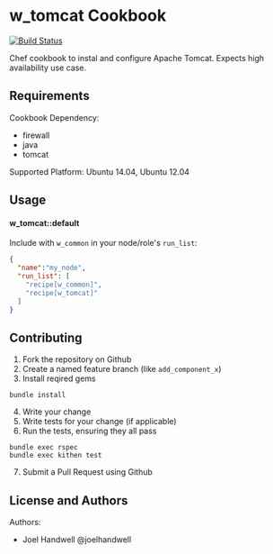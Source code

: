 w_tomcat Cookbook
==================

[![Build Status](https://travis-ci.org/haapp/w_tomcat.svg?branch=master)](https://travis-ci.org/haapp/w_tomcat)

Chef cookbook to instal and configure Apache Tomcat. Expects high availability use case.


Requirements
------------
Cookbook Dependency:

* firewall
* java
* tomcat

Supported Platform:
Ubuntu 14.04, Ubuntu 12.04

Usage
-----
#### w_tomcat::default

Include with `w_common` in your node/role's `run_list`:

```json
{
  "name":"my_node",
  "run_list": [
    "recipe[w_common]",
    "recipe[w_tomcat]"
  ]
}
```

Contributing
------------
1. Fork the repository on Github
2. Create a named feature branch (like `add_component_x`)
3. Install reqired gems
```
bundle install
```
4. Write your change
5. Write tests for your change (if applicable)
6. Run the tests, ensuring they all pass
```
bundle exec rspec
bundle exec kithen test
```
7. Submit a Pull Request using Github

License and Authors
-------------------
Authors:
* Joel Handwell @joelhandwell
